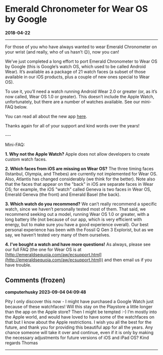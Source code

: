 # Emerald Chronometer for Wear OS by Google
**2018-04-22**

---

For those of you who have always wanted to wear Emerald Chronometer on your wrist (and really, who of us hasn’t 😉), now you can!

We’ve just completed a long effort to port Emerald Chronometer to Wear OS by Google (this is Google’s watch OS, which used to be called Android Wear). It’s available as a package of 21 watch faces (a subset of those available in our iOS products, plus a couple of new ones special to Wear OS).

To use it, you’ll need a watch running Android Wear 2.0 or greater (or, as it’s now called, Wear OS 1.0 or greater). This doesn’t include the Apple Watch, unfortunately, but there are a number of watches available. See our mini-FAQ below.

You can read all about the new app [here](http://emeraldsequoia.com/aw/index.html).

Thanks again for all of your support and kind words over the years!

\---

Mini-FAQ: 

**1\. Why not the Apple Watch?** Apple does not allow developers to create custom watch faces.

**2\. Which faces from iOS are missing on Wear OS?** The three timing faces (Istanbul, Olympia, and Thebes) are currently not implemented for Wear OS. Also, Atlantis has changed considerably (we think for the better). Note also that the faces that appear on the "back" in iOS are separate faces in Wear OS; for example, the iOS "watch" called Geneva is two faces in Wear OS, Emerald Geneva (the front) and Emerald Basel (the back).

**3\. Which watch do you recommend?** We can’t really recommend a specific watch, since we haven’t personally tested most of them. That said, we recommend seeking out a model, running Wear OS 1.0 or greater, with a long battery life (not because of our app, which is very efficient with energy, but to make sure you have a good experience overall). Our best personal experience has been with the Fossil Q Gen 3 Explorist, but as we say, we haven’t tested very many of them ourselves.

**4\. I’ve bought a watch and have more questions!** As always, please see our full FAQ (the one for Wear OS is at [http://emeraldsequoia.com/aw/ecsupport.html](http://emeraldsequoia.com/aw/ecsupport.html)) and then email us if you have trouble.

## Comments (frozen)

**computerhusky 2023-09-04 04:09:48**

Pity I only discover this now - I might have purchased a Google Watch just because of these watchfaces! Will this stay on the Playstore a little longer than the app on the Apple store? Then I might be tempted :-) I‘m mostly into the Apple world, and would have loved to have some of the watchfaces on that but I know about the Apple restrictions. I wish you all the best for the future, and thank you for providing this beautiful app for all the years. Any chance someone will take it over and continue, even if it is only by making the necessary adjustments for future versions of iOS and iPad OS? Kind regards Thomas

---
